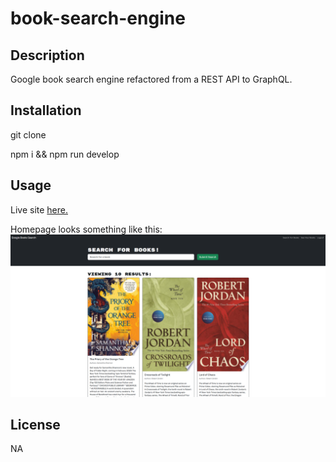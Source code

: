 # book-search-engine

## Description
Google book search engine refactored from a REST API to GraphQL.

## Installation

git clone

npm i && npm run develop

## Usage

Live site [here.](https://book-search-engine-production-49a6.up.railway.app/)

Homepage looks something like this:
![Screenshot of homepage](./screenshot.png)

## License

NA
